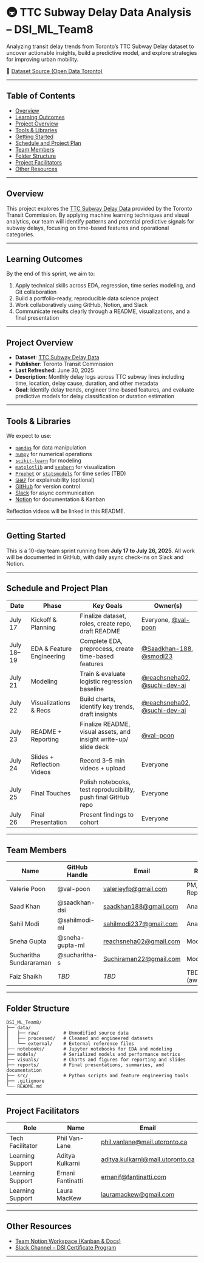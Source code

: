 # 🚇 TTC Subway Delay Data Analysis – DSI_ML_Team8

Analyzing transit delay trends from Toronto’s TTC Subway Delay dataset to uncover actionable insights, build a predictive model, and explore strategies for improving urban mobility.

📁 [Dataset Source (Open Data Toronto)](https://open.toronto.ca/dataset/ttc-subway-delay-data/)

---

## Table of Contents

- [Overview](#overview)
- [Learning Outcomes](#learning-outcomes)
- [Project Overview](#project-overview)
- [Tools & Libraries](#tools--libraries)
- [Getting Started](#getting-started)
- [Schedule and Project Plan](#schedule-and-project-plan)
- [Team Members](#team-members)
- [Folder Structure](#folder-structure)
- [Project Facilitators](#project-facilitators)
- [Other Resources](#other-resources)

---

## Overview

This project explores the [TTC Subway Delay Data](https://open.toronto.ca/dataset/ttc-subway-delay-data/) provided by the Toronto Transit Commission. By applying machine learning techniques and visual analytics, our team will identify patterns and potential predictive signals for subway delays, focusing on time-based features and operational categories.

---

## Learning Outcomes

By the end of this sprint, we aim to:

1. Apply technical skills across EDA, regression, time series modeling, and Git collaboration  
2. Build a portfolio-ready, reproducible data science project  
3. Work collaboratively using GitHub, Notion, and Slack  
4. Communicate results clearly through a README, visualizations, and a final presentation

---

## Project Overview

- **Dataset**: [TTC Subway Delay Data](https://open.toronto.ca/dataset/ttc-subway-delay-data/)
- **Publisher**: Toronto Transit Commission  
- **Last Refreshed**: June 30, 2025  
- **Description**: Monthly delay logs across TTC subway lines including time, location, delay cause, duration, and other metadata  
- **Goal**: Identify delay trends, engineer time-based features, and evaluate predictive models for delay classification or duration estimation

---

## Tools & Libraries

We expect to use:

- [`pandas`](https://pandas.pydata.org/) for data manipulation  
- [`numpy`](https://numpy.org/) for numerical operations  
- [`scikit-learn`](https://scikit-learn.org/) for modeling  
- [`matplotlib`](https://matplotlib.org/) and [`seaborn`](https://seaborn.pydata.org/) for visualization  
- [`Prophet`](https://facebook.github.io/prophet/) or [`statsmodels`](https://www.statsmodels.org/stable/index.html) for time series (TBD)  
- [`SHAP`](https://shap.readthedocs.io/en/latest/) for explainability (optional)  
- [GitHub](https://github.com/) for version control  
- [Slack](https://slack.com/) for async communication  
- [Notion](https://www.notion.so/DSI-ML-Team-8-233898e03e6b80b5af9cd0be21df8599) for documentation & Kanban  

Reflection videos will be linked in this README.

---

## Getting Started

This is a 10-day team sprint running from **July 17 to July 26, 2025**. All work will be documented in GitHub, with daily async check-ins on Slack and Notion.

---

## Schedule and Project Plan

| Date       | Phase                   | Key Goals                                                       | Owner(s)                                                                                                                                   |
|------------|-------------------------|------------------------------------------------------------------|--------------------------------------------------------------------------------------------------------------------------------------------|
| July 17    | Kickoff & Planning      | Finalize dataset, roles, create repo, draft README               | Everyone, [@val-poon](https://github.com/val-poon)                                                                                   |
| July 18–19 | EDA & Feature Engineering | Complete EDA, preprocess, create time-based features             | [@Saadkhan-188](https://github.com/Saadkhan-188), [@smodi23](https://github.com/smodi23)                                                   |
| July 21    | Modeling                | Train & evaluate logistic regression baseline                    | [@reachsneha02](https://github.com/reachsneha02), [@suchi-dev-ai](https://github.com/suchi-dev-ai)                                        |
| July 22    | Visualizations & Recs  | Build charts, identify key trends, draft insights                | [@reachsneha02](https://github.com/reachsneha02), [@suchi-dev-ai](https://github.com/suchi-dev-ai)                                        |
| July 23    | README + Reporting     | Finalize README, visual assets, and insight write-up/ slide deck             | [@val-poon](https://github.com/val-poon)                                                                                            |
| July 24    | Slides + Reflection Videos | Record 3–5 min videos + upload             | Everyone                                                                                                                                   |
| July 25    | Final Touches          | Polish notebooks, test reproducibility, push final GitHub repo   | Everyone                                                                                                                                   |
| July 26    | Final Presentation     | Present findings to cohort                                       | Everyone                                                                                                                                   |



---

## Team Members

| Name                    | GitHub Handle     | Email                        | Role               | Reflection Video |
|-------------------------|------------------|------------------------------|--------------------|------------------|
| Valerie Poon            | @val-poon         | valerieyfp@gmail.com         | PM, Reporting      | _TBD_            |
| Saad Khan               | @saadkhan-dsi     | saadkhan188@gmail.com        | Analyst            | _TBD_            |
| Sahil Modi              | @sahilmodi-ml     | sahilmodi237@gmail.com       | Analyst            | _TBD_            |
| Sneha Gupta             | @sneha-gupta-ml   | reachsneha02@gmail.com       | Modeling           | _TBD_            |
| Sucharitha Sundararaman| @sucharitha-s     | Suchiraman22@gmail.com       | Modeling           | _TBD_            |
| Faiz Shaikh             | _TBD_             | _TBD_                        | TBD (away)         | _TBD_            |

---

## Folder Structure

```
DSI_ML_Team8/
├── data/
│   ├── raw/         # Unmodified source data
│   ├── processed/   # Cleaned and engineered datasets
│   └── external/    # External reference files
├── notebooks/       # Jupyter notebooks for EDA and modeling
├── models/          # Serialized models and performance metrics
├── visuals/         # Charts and figures for reporting and slides
├── reports/         # Final presentations, summaries, and documentation
├── src/             # Python scripts and feature engineering tools
├── .gitignore
└── README.md
```


---

## Project Facilitators

| Role                 | Name              | Email                              |
|----------------------|-------------------|-------------------------------------|
| Tech Facilitator     | Phil Van-Lane     | phil.vanlane@mail.utoronto.ca      |
| Learning Support     | Aditya Kulkarni   | aditya.kulkarni@mail.utoronto.ca   |
| Learning Support     | Ernani Fantinatti | ernanif@fantinatti.com             |
| Learning Support     | Laura MacKew      | lauramackew@gmail.com              |

---

## Other Resources

- [Team Notion Workspace (Kanban & Docs)](https://www.notion.so/DSI-ML-Team-8-233898e03e6b80b5af9cd0be21df8599)
- [Slack Channel – DSI Certificate Program](https://uoft-dsi-certificates.slack.com/archives/C096UPGDKA4)

---

